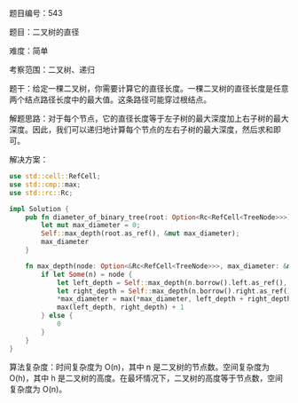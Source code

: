 题目编号：543

题目：二叉树的直径

难度：简单

考察范围：二叉树、递归

题干：给定一棵二叉树，你需要计算它的直径长度。一棵二叉树的直径长度是任意两个结点路径长度中的最大值。这条路径可能穿过根结点。

解题思路：对于每个节点，它的直径长度等于左子树的最大深度加上右子树的最大深度。因此，我们可以递归地计算每个节点的左右子树的最大深度，然后求和即可。

解决方案：

```rust
use std::cell::RefCell;
use std::cmp::max;
use std::rc::Rc;

impl Solution {
    pub fn diameter_of_binary_tree(root: Option<Rc<RefCell<TreeNode>>>) -> i32 {
        let mut max_diameter = 0;
        Self::max_depth(root.as_ref(), &mut max_diameter);
        max_diameter
    }

    fn max_depth(node: Option<&Rc<RefCell<TreeNode>>>, max_diameter: &mut i32) -> i32 {
        if let Some(n) = node {
            let left_depth = Self::max_depth(n.borrow().left.as_ref(), max_diameter);
            let right_depth = Self::max_depth(n.borrow().right.as_ref(), max_diameter);
            *max_diameter = max(*max_diameter, left_depth + right_depth);
            max(left_depth, right_depth) + 1
        } else {
            0
        }
    }
}
```

算法复杂度：时间复杂度为 O(n)，其中 n 是二叉树的节点数。空间复杂度为 O(h)，其中 h 是二叉树的高度。在最坏情况下，二叉树的高度等于节点数，空间复杂度为 O(n)。